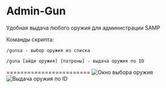 # Admin-Gun
Удобная выдача любого оружия для администрации SAMP

Команды скрипта:
```
/gunsa - выбор оружия из списка
```
```
/guna [айди оружия] [патроны] - выдача оружия по ID
```
========================
![Окно выбора оружия](https://i.imgur.com/JAcx81e.png)
![Выдача оружия по ID](https://i.imgur.com/1bXm7ME.png)
